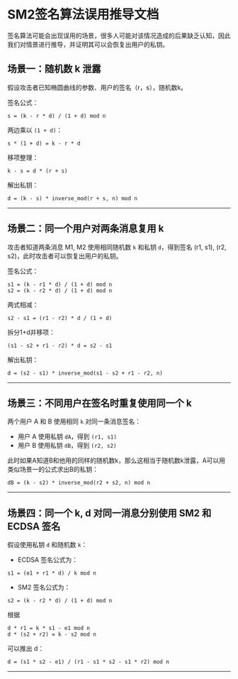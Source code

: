 
# SM2签名算法误用推导文档
签名算法可能会出现误用的场景，很多人可能对该情况造成的后果缺乏认知，因此我们对情景进行推导，并证明其可以会恢复出用户的私钥。

## 场景一：随机数 k 泄露

假设攻击者已知椭圆曲线的参数、用户的签名（r，s），随机数k。

签名公式：

```
s = (k - r * d) / (1 + d) mod n
```

两边乘以 `(1 + d)`：

```
s * (1 + d) = k - r * d
```

移项整理：

```
k - s = d * (r + s)
```

解出私钥：

```
d = (k - s) * inverse_mod(r + s, n) mod n
```

---

## 场景二：同一个用户对两条消息复用 k

攻击者知道两条消息 M1, M2 使用相同随机数 `k` 和私钥 `d`，得到签名 (r1, s1), (r2, s2)，此时攻击者可以恢复出用户的私钥。

签名公式：

```
s1 = (k - r1 * d) / (1 + d) mod n
s2 = (k - r2 * d) / (1 + d) mod n
```

两式相减：

```
s2 - s1 = (r1 - r2) * d / (1 + d)
```

拆分1+d并移项：

```
(s1 - s2 + r1 - r2) * d = s2 - s1
```

解出私钥：

```
d = (s2 - s1) * inverse_mod(s1 - s2 + r1 - r2, n)
```

---

## 场景三：不同用户在签名时重复使用同一个 k

两个用户 A 和 B 使用相同 `k` 对同一条消息签名：

- 用户 A 使用私钥 `dA`，得到 `(r1, s1)`
- 用户 B 使用私钥 `dB`，得到 `(r2, s2)`

此时如果A知道B和他用的同样的随机数k，那么这相当于随机数k泄露，A可以用类似场景一的公式求出B的私钥：



```
dB = (k - s2) * inverse_mod(r2 + s2, n) mod n
```

---

## 场景四：同一个 k, d 对同一消息分别使用 SM2 和 ECDSA 签名

假设使用私钥 `d` 和随机数 `k`：

- ECDSA 签名公式为：

```
s1 = (e1 + r1 * d) / k mod n
```


- SM2 签名公式为：

```
s2 = (k - r2 * d) / (1 + d) mod n
```


根据

```
d * r1 = k * s1 - e1 mod n
d * (s2 + r2) = k - s2 mod n
```

可以推出 d：

```
d = (s1 * s2 - e1) / (r1 - s1 * s2 - s1 * r2) mod n
```


---
